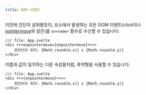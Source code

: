 ```yaml
---
title: DOM 이벤트
---
```


이전에 간단히 살펴봤듯이, 요소에서 발생하는 모든 DOM 이벤트(click이나 [pointermove](https://developer.mozilla.org/en-US/docs/Web/API/Element/pointermove_event)와 같은)를 `on<name>` 함수로 수신할 수 있습니다:

```svelte
/// file: App.svelte
<div +++onpointermove={onpointermove}+++>
	포인터의 위치: {Math.round(m.x)} x {Math.round(m.y)}
</div>
```

이름과 값이 일치하는 다른 속성들처럼, 축약형을 사용할 수 있습니다:

```svelte
/// file: App.svelte
<div +++{onpointermove}+++>
	포인터의 위치: {Math.round(m.x)} x {Math.round(m.y)}
</div>
```
